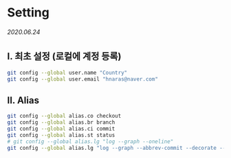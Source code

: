# Setting

###### 2020.06.24

## I. 최초 설정 (로컬에 계정 등록)
```bash
git config --global user.name "Country"
git config --global user.email "hnaras@naver.com"
```

## II. Alias
```bash
git config --global alias.co checkout
git config --global alias.br branch
git config --global alias.ci commit
git config --global alias.st status 
# git config --global alias.lg "log --graph --oneline"
git config --global alias.lg "log --graph --abbrev-commit --decorate --format=format:'%C(bold blue)%h%C(reset) - %C(bold green)(%ar)%C(reset) %C(white)%s%C(reset) %C(dim white)- %an%C(reset)%C(bold yellow)%d%C(reset)' --all"
```
